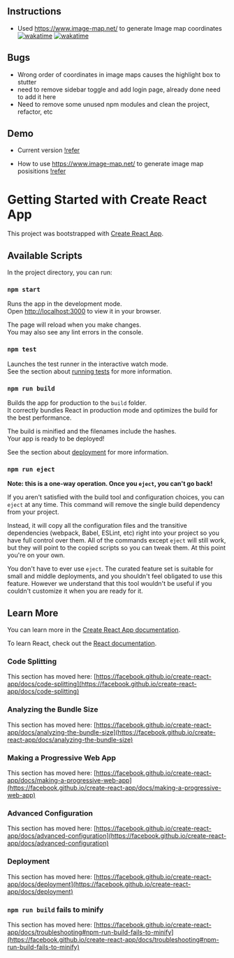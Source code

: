 ## Instructions
- Used https://www.image-map.net/ to generate Image map coordinates
[![wakatime](https://wakatime.com/badge/user/76b68047-0e7a-49a1-ac11-f631a2b45e33/project/c25626b8-2d05-4a98-8209-7deaa18f9832.svg)](https://wakatime.com/badge/user/76b68047-0e7a-49a1-ac11-f631a2b45e33/project/c25626b8-2d05-4a98-8209-7deaa18f9832)
<a href="https://wakatime.com/badge/user/76b68047-0e7a-49a1-ac11-f631a2b45e33/project/c25626b8-2d05-4a98-8209-7deaa18f9832"><img src="https://wakatime.com/badge/user/76b68047-0e7a-49a1-ac11-f631a2b45e33/project/c25626b8-2d05-4a98-8209-7deaa18f9832.svg" alt="wakatime"></a>
## Bugs
- Wrong order of coordinates in image maps causes the highlight box to stutter
- need to remove sidebar toggle and add login page, already done need to add it here
- Need to remove some unused npm modules and clean the project, refactor, etc

## Demo

- Current version [!refer](https://user-images.githubusercontent.com/75175772/228534784-2e6747e8-0b49-428a-8f7b-8e56227a6488.mp4)

- How to use  https://www.image-map.net/ to generate image map posisitions [!refer](https://user-images.githubusercontent.com/75175772/228534845-a2b5b022-c306-42ee-bcf0-f4b00470d62e.mp4)

# Getting Started with Create React App

This project was bootstrapped with [Create React App](https://github.com/facebook/create-react-app).

## Available Scripts

In the project directory, you can run:

### `npm start`

Runs the app in the development mode.\
Open [http://localhost:3000](http://localhost:3000) to view it in your browser.

The page will reload when you make changes.\
You may also see any lint errors in the console.

### `npm test`

Launches the test runner in the interactive watch mode.\
See the section about [running tests](https://facebook.github.io/create-react-app/docs/running-tests) for more information.

### `npm run build`

Builds the app for production to the `build` folder.\
It correctly bundles React in production mode and optimizes the build for the best performance.

The build is minified and the filenames include the hashes.\
Your app is ready to be deployed!

See the section about [deployment](https://facebook.github.io/create-react-app/docs/deployment) for more information.

### `npm run eject`

**Note: this is a one-way operation. Once you `eject`, you can't go back!**

If you aren't satisfied with the build tool and configuration choices, you can `eject` at any time. This command will remove the single build dependency from your project.

Instead, it will copy all the configuration files and the transitive dependencies (webpack, Babel, ESLint, etc) right into your project so you have full control over them. All of the commands except `eject` will still work, but they will point to the copied scripts so you can tweak them. At this point you're on your own.

You don't have to ever use `eject`. The curated feature set is suitable for small and middle deployments, and you shouldn't feel obligated to use this feature. However we understand that this tool wouldn't be useful if you couldn't customize it when you are ready for it.

## Learn More

You can learn more in the [Create React App documentation](https://facebook.github.io/create-react-app/docs/getting-started).

To learn React, check out the [React documentation](https://reactjs.org/).

### Code Splitting

This section has moved here: [https://facebook.github.io/create-react-app/docs/code-splitting](https://facebook.github.io/create-react-app/docs/code-splitting)

### Analyzing the Bundle Size

This section has moved here: [https://facebook.github.io/create-react-app/docs/analyzing-the-bundle-size](https://facebook.github.io/create-react-app/docs/analyzing-the-bundle-size)

### Making a Progressive Web App

This section has moved here: [https://facebook.github.io/create-react-app/docs/making-a-progressive-web-app](https://facebook.github.io/create-react-app/docs/making-a-progressive-web-app)

### Advanced Configuration

This section has moved here: [https://facebook.github.io/create-react-app/docs/advanced-configuration](https://facebook.github.io/create-react-app/docs/advanced-configuration)

### Deployment

This section has moved here: [https://facebook.github.io/create-react-app/docs/deployment](https://facebook.github.io/create-react-app/docs/deployment)

### `npm run build` fails to minify

This section has moved here: [https://facebook.github.io/create-react-app/docs/troubleshooting#npm-run-build-fails-to-minify](https://facebook.github.io/create-react-app/docs/troubleshooting#npm-run-build-fails-to-minify)
